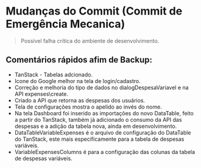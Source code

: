 # Mudanças do Commit (Commit de Emergência Mecanica)
> Possível falha crítica do ambiente de desenvolvimento.
## Comentários rápidos afim de Backup:
- TanStack - Tabelas adcionado.
- Icone do Google melhor na tela de login/cadastro.
- Correção e melhoria do tipo de dados no dialogDespesaVariavel e na API expenses\create.
- Criado a API que retorna as despesas dos usuários.
- Tela de configurações mostra o apelido ao invés do nome.
- Na tela Dashboard foi inserido as importações do novo DataTable, feito a partir do TanStack, também já adicionado o consumo da API das despesas e a adição da tabela nova, ainda em desenvolvimento.
- DataTableVariableExpenses é o arquivo de configuração do DataTable do TanStack, este mais especificamente para a tabela de despesas variáveis. 
- VariableExpensesColumns é para a configuração das colunas da tabela de despesas variáveis. 
